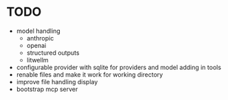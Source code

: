 # TODO

- model handling
    - anthropic
    - openai
    - structured outputs
    - litwellm
- configurable provider with sqlite for providers and model adding in tools
- renable files and make it work for working directory
- improve file handling display
- bootstrap mcp server